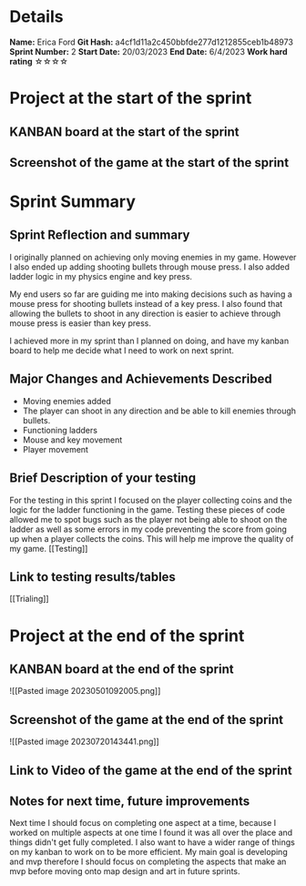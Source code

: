 # Details
**Name:**
Erica Ford
**Git Hash:**
a4cf1d11a2c450bbfde277d1212855ceb1b48973
**Sprint Number:**
2
**Start Date:**
20/03/2023
**End Date:**
6/4/2023
**Work hard rating**
☆☆☆☆

# Project at the start of the sprint
## **KANBAN board at the start of the sprint**

## **Screenshot of the game at the start of the sprint**

# Sprint Summary
## **Sprint Reflection and summary**
I originally planned on achieving only moving enemies in my game. However I also ended up adding shooting bullets through mouse press. I also added ladder logic in my physics engine and key press. 

My end users so far are guiding me into making decisions such as having a mouse press for shooting bullets instead of a key press. I also found that allowing the bullets to shoot in any direction is easier to achieve through mouse press is easier than key press.

I achieved more in my sprint than I planned on doing, and have my kanban board to help me decide what I need to work on next sprint.

## **Major Changes and Achievements Described**
- Moving enemies added
- The player can shoot in any direction and be able to kill enemies through bullets.
- Functioning ladders
- Mouse and key movement 
- Player movement


## **Brief Description of your testing**
For the testing in this sprint I focused on the player collecting coins and the logic for the ladder functioning in the game. 
Testing these pieces of code allowed me to spot bugs such as the player not being able to shoot on the ladder as well as some errors in my code preventing the score from going up when a player collects the coins. This will help me improve the quality of my game.
[[Testing]]
## **Link to testing results/tables**
[[Trialing]]

# Project at the end of the sprint
## **KANBAN board at the end of the sprint**
![[Pasted image 20230501092005.png]]
## **Screenshot of the game at the end of the sprint**
![[Pasted image 20230720143441.png]]
## Link to **Video of the game at the end of the sprint**


## **Notes for next time, future improvements**
Next time I should focus on completing one aspect at a time, because I worked on multiple aspects at one time I found it was all over the place and things didn't get fully completed. I also want to have a wider range of things on my kanban to work on to be more efficient. My main goal is developing and mvp therefore I should focus on completing the aspects that make an mvp before moving onto map design and art in future sprints.



